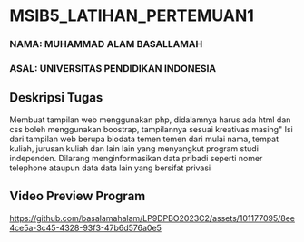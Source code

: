 # MSIB5_LATIHAN_PERTEMUAN1
### NAMA: MUHAMMAD ALAM BASALLAMAH
### ASAL: UNIVERSITAS PENDIDIKAN INDONESIA

## Deskripsi Tugas
Membuat tampilan web menggunakan php, didalamnya harus ada html dan css boleh menggunakan boostrap, tampilannya sesuai kreativas masing"
Isi dari tampilan web berupa biodata temen temen dari mulai nama, tempat kuliah, jurusan kuliah dan lain lain yang menyangkut program studi independen. Dilarang menginformasikan data pribadi seperti nomer telephone ataupun data data lain yang bersifat privasi

## Video Preview Program
https://github.com/basalamahalam/LP9DPBO2023C2/assets/101177095/8ee4ce5a-3c45-4328-93f3-47b6d576a0e5
